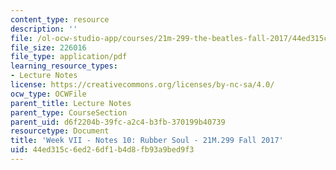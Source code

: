 ```yaml
---
content_type: resource
description: ''
file: /ol-ocw-studio-app/courses/21m-299-the-beatles-fall-2017/44ed315c6ed26df1b4d8fb93a9bed9f3_MIT21M_299F17_Notes10.pdf
file_size: 226016
file_type: application/pdf
learning_resource_types:
- Lecture Notes
license: https://creativecommons.org/licenses/by-nc-sa/4.0/
ocw_type: OCWFile
parent_title: Lecture Notes
parent_type: CourseSection
parent_uid: d6f2204b-39fc-a2c4-b3fb-370199b40739
resourcetype: Document
title: 'Week VII - Notes 10: Rubber Soul - 21M.299 Fall 2017'
uid: 44ed315c-6ed2-6df1-b4d8-fb93a9bed9f3
---
```

